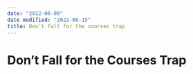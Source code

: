 ```yaml
---
date: "2022-06-09"
date modified: "2022-06-15"
title: Don’t fall for the courses trap
---
```


# Don’t Fall for the Courses Trap
